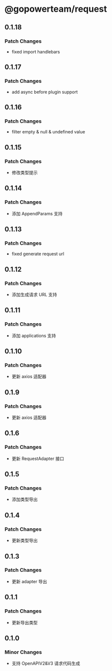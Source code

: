 # @gopowerteam/request

## 0.1.18

### Patch Changes

- fixed import handlebars

## 0.1.17

### Patch Changes

- add async before plugin support

## 0.1.16

### Patch Changes

- filter empty & null & undefined value

## 0.1.15

### Patch Changes

- 修改类型提示

## 0.1.14

### Patch Changes

- 添加 AppendParams 支持

## 0.1.13

### Patch Changes

- fixed generate request url

## 0.1.12

### Patch Changes

- 添加生成请求 URL 支持

## 0.1.11

### Patch Changes

- 添加 applications 支持

## 0.1.10

### Patch Changes

- 更新 axios 适配器

## 0.1.9

### Patch Changes

- 更新 axios 适配器

## 0.1.6

### Patch Changes

- 更新 RequestAdapter 接口

## 0.1.5

### Patch Changes

- 添加类型导出

## 0.1.4

### Patch Changes

- 更新类型导出

## 0.1.3

### Patch Changes

- 更新 adapter 导出

## 0.1.1

### Patch Changes

- 更新导出类型

## 0.1.0

### Minor Changes

- 支持 OpenAPIV2&V3 请求代码生成
